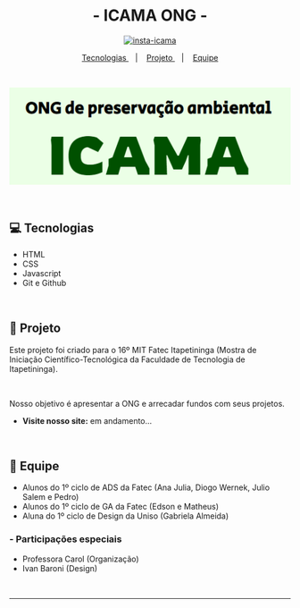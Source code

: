 ## <h1 align="center">- ICAMA ONG -</h1>

<p align="center"> <a href="https://www.instagram.com/icama_org/" target="_blank"><img src="https://img.shields.io/badge/Instagram-E4405F?style=for-the-badge&logo=instagram&logoColor=white" alt="insta-icama"></a> </p>

<p align="center">
<a href="#tec">Tecnologias </a> &nbsp;&nbsp;&nbsp;|&nbsp;&nbsp;&nbsp; <a href="#pro"> Projeto </a> &nbsp;&nbsp;&nbsp;|&nbsp;&nbsp;&nbsp; <a href="#equi"> Equipe </a> 
</p>

<br>

<p align="center">
    <img src="assets/readme-img.png" alt="Logotipo do ICAMA">
</p>

<br>

<h2 id="tec"> 💻 Tecnologias </h2>

- HTML
- CSS
- Javascript
- Git e Github

<br>

<h2 id="pro"> 🌲 Projeto </h2>

Este projeto foi criado para o 16º MIT Fatec Itapetininga (Mostra de Iniciação Científico-Tecnológica da Faculdade de Tecnologia de Itapetininga).

<br>

Nosso objetivo é apresentar a ONG e arrecadar fundos com seus projetos.

- <b>Visite nosso site:</b> em andamento...

<br>

<h2 id="equi"> 👥 Equipe </h2>

- Alunos do 1º ciclo de ADS da Fatec (Ana Julia, Diogo Wernek, Julio Salem e Pedro)
- Alunos do 1º ciclo de GA da Fatec (Edson e Matheus)
- Aluna do 1º ciclo de Design da Uniso (Gabriela Almeida)

<h3> - Participações especiais </h3>

- Professora Carol (Organização)
- Ivan Baroni (Design)

<br><hr>
